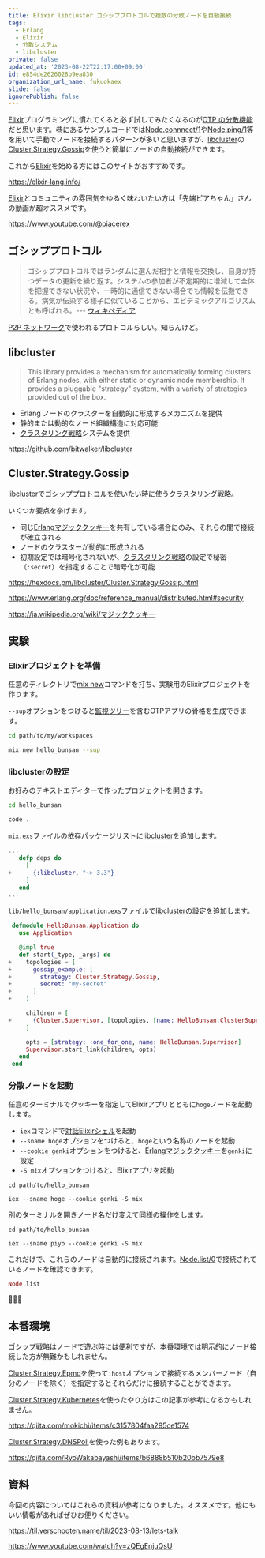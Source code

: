 ```yaml
---
title: Elixir libcluster ゴシッププロトコルで複数の分散ノードを自動接続
tags:
  - Erlang
  - Elixir
  - 分散システム
  - libcluster
private: false
updated_at: '2023-08-22T22:17:00+09:00'
id: e854de2626028b9ea830
organization_url_name: fukuokaex
slide: false
ignorePublish: false
---
```



[Elixir]プログラミングに慣れてくると必ず試してみたくなるのが[OTP の分散機能][elixir school jp otp distribution]だと思います。巷にあるサンプルコードでは[Node.connnect/1]や[Node.ping/1]等を用いて手動でノードを接続するパターンが多いと思いますが、[libcluster]の[Cluster.Strategy.Gossip]を使うと簡単にノードの自動接続ができます。

これから[Elixir]を始める方にはこのサイトがおすすめです。

https://elixir-lang.info/

[Elixir]とコミュニティの雰囲気をゆるく味わいたい方は「先端ピアちゃん」さんの動画が超オススメです。

https://www.youtube.com/@piacerex

## ゴシッププロトコル

> ゴシッププロトコルではランダムに選んだ相手と情報を交換し、自身が持つデータの更新を繰り返す。システムの参加者が不定期的に増減して全体を把握できない状況や、一時的に通信できない場合でも情報を伝搬できる。病気が伝染する様子に似ていることから、エピデミックアルゴリズムとも呼ばれる。--- [ウィキペディア][wiki ja Gossip protocol]

[P2P ネットワーク][wiki ja p2p]で使われるプロトコルらしい。知らんけど。

## libcluster

> This library provides a mechanism for automatically forming clusters of Erlang nodes, with either static or dynamic node membership. It provides a pluggable "strategy" system, with a variety of strategies provided out of the box.

- Erlang ノードのクラスターを自動的に形成するメカニズムを提供
- 静的または動的なノード組織構造に対応可能
- [クラスタリング戦略]システムを提供

https://github.com/bitwalker/libcluster

## Cluster.Strategy.Gossip

[libcluster]で[ゴシッププロトコル][wiki ja Gossip protocol]を使いたい時に使う[クラスタリング戦略]。

いくつか要点を挙げます。

- 同じ[Erlangマジッククッキー]を共有している場合にのみ、それらの間で接続が確立される
- ノードのクラスターが動的に形成される
- 初期設定では暗号化されないが、[クラスタリング戦略]の設定で秘密（`:secret`）を指定することで暗号化が可能

https://hexdocs.pm/libcluster/Cluster.Strategy.Gossip.html

https://www.erlang.org/doc/reference_manual/distributed.html#security

https://ja.wikipedia.org/wiki/マジッククッキー

## 実験

### Elixirプロジェクトを準備

任意のディレクトリで[mix new]コマンドを打ち、実験用のElixirプロジェクトを作ります。

`--sup`オプションをつけると[監視ツリー][elixir school jp otp supervisor]を含むOTPアプリの骨格を生成できます。

```bash
cd path/to/my/workspaces

mix new hello_bunsan --sup
```

### libclusterの設定

お好みのテキストエディターで作ったプロジェクトを開きます。

```bash
cd hello_bunsan

code .
```

`mix.exs`ファイルの依存パッケージリストに[libcluster]を追加します。

```diff_elixir:mix.exs
...
   defp deps do
     [
+      {:libcluster, "~> 3.3"}
     ]
   end
...
```

`lib/hello_bunsan/application.exs`ファイルで[libcluster]の設定を追加します。

```diff_elixir:application.ex
 defmodule HelloBunsan.Application do
   use Application

   @impl true
   def start(_type, _args) do
+    topologies = [
+      gossip_example: [
+        strategy: Cluster.Strategy.Gossip,
+        secret: "my-secret"
+      ]
+    ]

     children = [
+      {Cluster.Supervisor, [topologies, [name: HelloBunsan.ClusterSupervisor]]},
     ]

     opts = [strategy: :one_for_one, name: HelloBunsan.Supervisor]
     Supervisor.start_link(children, opts)
   end
 end
```

### 分散ノードを起動

任意のターミナルでクッキーを指定してElixirアプリとともに`hoge`ノードを起動します。

- `iex`コマンドで[対話Elixirシェル](IEx)を起動
- `--sname hoge`オプションをつけると、`hoge`という名称のノードを起動
- `--cookie genki`オプションをつけると、[Erlangマジッククッキー]を`genki`に設定
- `-S mix`オプションをつけると、Elixirアプリを起動

```bash:terminal1
cd path/to/hello_bunsan

iex --sname hoge --cookie genki -S mix
```

別のターミナルを開きノード名だけ変えて同様の操作をします。

```bash:terminal2
cd path/to/hello_bunsan

iex --sname piyo --cookie genki -S mix
```

これだけで、これらのノードは自動的に接続されます。[Node.list/0]で接続されているノードを確認できます。

```elixir
Node.list
```

:tada::tada::tada:

## 本番環境

ゴシップ戦略はノードで遊ぶ時には便利ですが、本番環境では明示的にノード接続した方が無難かもしれません。

[Cluster.Strategy.Epmd]を使って`:host`オプションで接続するメンバーノード（自分のノードを除く）を指定するとそれらだけに接続することができます。

[Cluster.Strategy.Kubernetes]を使ったやり方はこの記事が参考になるかもしれません。

https://qiita.com/mokichi/items/c3157804faa295ce1574

[Cluster.Strategy.DNSPoll]を使った例もあります。

https://qiita.com/RyoWakabayashi/items/b6888b510b20bb7579e8

## 資料

今回の内容についてはこれらの資料が参考になりました。オススメです。他にもいい情報があればぜひお便りください。

https://til.verschooten.name/til/2023-08-13/lets-talk

https://www.youtube.com/watch?v=zQEgEnjuQsU

[Elixir]: https://elixir-lang.org
[wiki ja p2p]: https://ja.wikipedia.org/wiki/Peer_to_Peer
[wiki ja Gossip protocol]: https://ja.wikipedia.org/wiki/ゴシッププロトコル
[libcluster]: https://github.com/bitwalker/libcluster
[クラスタリング戦略]: https://github.com/bitwalker/libcluster#clustering
[Cluster.Strategy.Gossip]: https://hexdocs.pm/libcluster/Cluster.Strategy.Gossip.html
[Cluster.Strategy.Epmd]: https://hexdocs.pm/libcluster/Cluster.Strategy.Epmd.html
[Cluster.Strategy.Kubernetes]: https://hexdocs.pm/libcluster/Cluster.Strategy.Kubernetes.html
[Cluster.Strategy.DNSPoll]: https://hexdocs.pm/libcluster/Cluster.Strategy.DNSPoll.html
[elixir school jp otp supervisor]: https://elixirschool.com/ja/lessons/advanced/otp_supervisors
[elixir school jp otp distribution]: https://elixirschool.com/ja/lessons/advanced/otp_distribution
[Node.connnect/1]: https://hexdocs.pm/elixir/Node.html#connect/1
[Node.ping/1]: https://hexdocs.pm/elixir/Node.html#ping/1
[Node.list/0]: https://hexdocs.pm/elixir/Node.html#list/0
[Erlangマジッククッキー]: https://www.erlang.org/doc/reference_manual/distributed.html#security
[mix new]: https://hexdocs.pm/mix/Mix.Tasks.New.html
[対話Elixirシェル]: https://elixirschool.com/ja/lessons/basics/basics#対話モード-2
